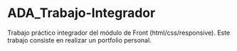 # ADA_Trabajo-Integrador
Trabajo práctico integrador del módulo de Front (html/css/responsive). Este trabajo consiste en realizar un portfolio personal.
